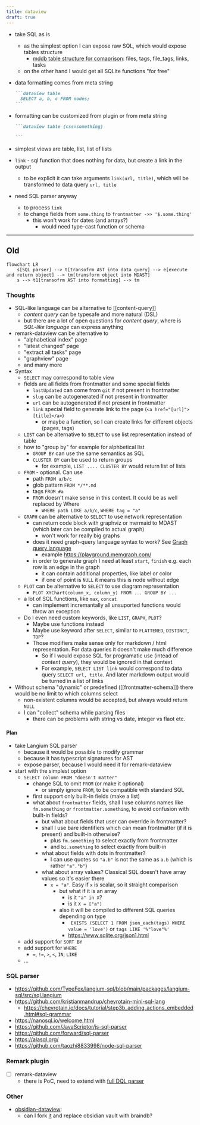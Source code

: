 ```yaml
---
title: dataview
draft: true
---
```


- take SQL as is
  - as the simplest option I can expose raw SQL, which would expose tables structure
    - [mddb table structure for comaprison](https://github.com/datopian/markdowndb/blob/main/src/lib/schema.ts): files, tags, file_tags, links, tasks
  - on the other hand I would get all SQLite functions "for free"
- data formatting comes from meta string
  ````md
  ```dataview table
    SELECT a, b, c FROM nodes;
  ```
  ````
- formatting can be customized from plugin or from meta string

  ````md
  ```dataview table {css=something}

  ```
  ````

- simplest views are table, list, list of lists
- `link` - sql function that does nothing for data, but create a link in the output
  - to be explicit it can take arguments `link(url, title)`, which will be transformed to data query `url, title`
- need SQL parser anyway
  - to process `link`
  - to change fields from `some.thing` to `frontmatter ->> '$.some.thing'`
    - this won't work for dates (and arrays?)
      - would need type-cast function or schema

---

## Old

```mermaid
flowchart LR
    s[SQL parser] --> t[transofrm AST into data query] --> e[execute and return object] --> tm[transform object into MDAST]
    s --> t1[transofrm AST into formatting] --> tm
```

### Thoughts

- SQL-like language can be alternative to [[content-query]]
  - _content query_ can be typesafe and more natural (DSL)
  - but there are a lot of open questions for _content query_, where is _SQL-like language_ can express anything
- remark-dataview can be alternative to
  - "alphabetical index" page
  - "latest changed" page
  - "extract all tasks" page
  - "graphview" page
  - and many more
- Syntax
  - `SELECT` may correspond to table view
  - fields are all fields from frontmatter and some special fields
    - `lastUpdated` can come from `git` if not present in frontmatter
    - `slug` can be autogenerated if not present in frontmatter
    - `url` can be autogenerated if not present in frontmatter
    - `link` special field to generate link to the page (`<a href="[url]">[title]</a>`)
      - or maybe a function, so I can create links for different objects (pages, tags)
  - `LIST` can be alternative to `SELECT` to use list representation instead of table
  - how to "group by" for example for alphbetical list
    - `GROUP BY` can use the same semantics as SQL
    - `CLUSTER BY` can be used to return groups
      - for example, `LIST .... CLUSTER BY` would return list of lists
  - `FROM` - optional. Can use
    - path `FROM a/b/c`
    - glob pattern `FROM */**.md`
    - tags `FROM #a`
    - `FROM` doesn't make sense in this context. It could be as well replaced by Where
      - `WHERE path LIKE a/b/c`, `WHERE tag = "a"`
  - `GRAPH` can be alternative to `SELECT` to use network representation
    - can return code block with graphviz or mermaid to MDAST (which later can be compiled to actual graph)
      - won't work for really big graphs
    - does it need graph-query language syntax to work? See [Graph query language](https://graph.stereobooster.com/notes/Graph-query-language)
      - example https://playground.memgraph.com/
    - in order to generate graph I need at least `start`, `finish` e.g. each row is an edge in the graph
      - it can contain additional properties, like label or color
      - if one of point is `NULL` it means this is node without edge
  - `PLOT` can be alternative to `SELECT` to use diagram representation
    - `PLOT XYChart(column_x, column_y) FROM ... GROUP BY ...`
  - a lot of SQL functions, like `max`, `concat`
    - can implement incremantally all unsuported functions would throw an exception
  - Do I even need custom keywords, like `LIST`, `GRAPH`, `PLOT`?
    - Maybe use functions instead
    - Maybe use keyword after `SELECT`, similar to `FLATTENED`, `DISTINCT`, `TOP`?
    - Those modifiers make sense only for markdown / html representation. For data queries it doesn't make much difference
      - So if I would expose SQL for programatic use (intead of _content query_), they would be ignored in that context
      - For example, `SELECT LIST link` would correspond to data query `SELECT url, title`. And later markdown output would be turned in a list of links
- Without schema "dynamic" or predefined ([[frontmatter-schema]]) there would be no limit to which columns select
  - non-existent columns would be accepted, but always would return `NULL`
  - I can "collect" schema while parsing files
    - there can be problems with string vs date, integer vs flaot etc.

#### Plan

- take Langium SQL parser
  - because it would be possible to modify grammar
  - because it has typescript signatures for AST
  - expose parser, because I would need it for remark-dataview
- start with the simplest option
  - `SELECT column FROM "doesn't matter"`
    - change SQL to omit `FROM` (or make it optional)
      - or simply ignore `FROM`, to be compatible with standard SQL
    - first support only built-in fields (make a list)
    - what about `frontmatter` fields, shall I use columns names like `fm.something` or `frontmatter.something`, to avoid confusion with built-in fields?
      - but what about fields that user can override in frontmatter?
      - shall I use bare identifiers which can mean frontmatter (if it is present) and built-in otherwise?
        - plus `fm.something` to select exactly from frontmatter
        - and `bi.something` to select exactly from built-in
      - what about fields with dots in frontmatter?
        - I can use quotes so `"a.b"` is not the same as `a.b` (which is rather `"a"."b"`)
      - what about array values? Classical SQL doesn't have array values so it's easier there
        - `x = "a"`. Easy if `x` is scalar, so it straight comparison
          - but what if it is an array
            - is it `"a" in X`?
            - is it `X = ["a"]`
          - also it will be compiled to different SQL queries depending on type
            - ` EXISTS (SELECT 1 FROM json_each(tags) WHERE value = 'love')` or `tags LIKE '%"love"%'`
            - https://www.sqlite.org/json1.html
  - add support for `SORT BY`
  - add support for `WHERE`
    - `=`, `!=`, `>`, `<`, `IN`, `LIKE`
  - ...

### SQL parser

- https://github.com/TypeFox/langium-sql/blob/main/packages/langium-sql/src/sql.langium
- https://github.com/kristianmandrup/chevrotain-mini-sql-lang
  - https://chevrotain.io/docs/tutorial/step3b_adding_actions_embedded.html#sql-grammar
- https://nanosql.io/welcome.html
- https://github.com/JavaScriptor/js-sql-parser
- https://github.com/forward/sql-parser
- https://alasql.org/
- https://github.com/taozhi8833998/node-sql-parser

### Remark plugin

- [ ] remark-dataview
  - there is PoC, need to extend with [full DQL parser](https://github.com/blacksmithgu/obsidian-dataview/blob/master/src/query/parse.ts)

### Other

- [obsidian-dataview](https://github.com/blacksmithgu/obsidian-dataview):
  - can I fork [it](https://github.com/blacksmithgu/obsidian-dataview/blob/master/src/index.ts) and replace obsidian vault with braindb?
